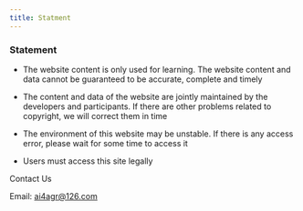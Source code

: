 ```yaml
---
title: Statment
---
```


### Statement 


- The website content is only used for learning. The website content and data cannot be guaranteed to be accurate, complete and timely

- The content and data of the website are jointly maintained by the developers and participants. If there are other problems related to copyright, we will correct them in time

- The environment of this website may be unstable. If there is any access error, please wait for some time to access it

- Users must access this site legally

Contact Us

Email: ai4agr@126.com